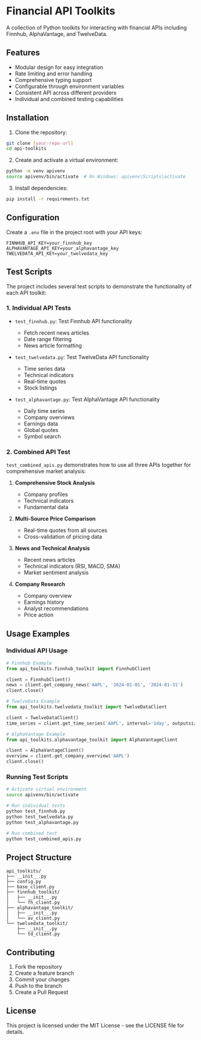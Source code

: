 # Financial API Toolkits

A collection of Python toolkits for interacting with financial APIs including Finnhub, AlphaVantage, and TwelveData.

## Features

- Modular design for easy integration
- Rate limiting and error handling
- Comprehensive typing support
- Configurable through environment variables
- Consistent API across different providers
- Individual and combined testing capabilities

## Installation

1. Clone the repository:
```bash
git clone [your-repo-url]
cd api-toolkits
```

2. Create and activate a virtual environment:
```bash
python -m venv apivenv
source apivenv/bin/activate  # On Windows: apivenv\Scripts\activate
```

3. Install dependencies:
```bash
pip install -r requirements.txt
```

## Configuration

Create a `.env` file in the project root with your API keys:

```env
FINNHUB_API_KEY=your_finnhub_key
ALPHAVANTAGE_API_KEY=your_alphavantage_key
TWELVEDATA_API_KEY=your_twelvedata_key
```

## Test Scripts

The project includes several test scripts to demonstrate the functionality of each API toolkit:

### 1. Individual API Tests

- `test_finnhub.py`: Test Finnhub API functionality
  - Fetch recent news articles
  - Date range filtering
  - News article formatting

- `test_twelvedata.py`: Test TwelveData API functionality
  - Time series data
  - Technical indicators
  - Real-time quotes
  - Stock listings

- `test_alphavantage.py`: Test AlphaVantage API functionality
  - Daily time series
  - Company overviews
  - Earnings data
  - Global quotes
  - Symbol search

### 2. Combined API Test

`test_combined_apis.py` demonstrates how to use all three APIs together for comprehensive market analysis:

1. **Comprehensive Stock Analysis**
   - Company profiles
   - Technical indicators
   - Fundamental data

2. **Multi-Source Price Comparison**
   - Real-time quotes from all sources
   - Cross-validation of pricing data

3. **News and Technical Analysis**
   - Recent news articles
   - Technical indicators (RSI, MACD, SMA)
   - Market sentiment analysis

4. **Company Research**
   - Company overview
   - Earnings history
   - Analyst recommendations
   - Price action

## Usage Examples

### Individual API Usage

```python
# Finnhub Example
from api_toolkits.finnhub_toolkit import FinnhubClient

client = FinnhubClient()
news = client.get_company_news('AAPL', '2024-01-01', '2024-01-31')
client.close()

# TwelveData Example
from api_toolkits.twelvedata_toolkit import TwelveDataClient

client = TwelveDataClient()
time_series = client.get_time_series('AAPL', interval='1day', outputsize=30)

# AlphaVantage Example
from api_toolkits.alphavantage_toolkit import AlphaVantageClient

client = AlphaVantageClient()
overview = client.get_company_overview('AAPL')
client.close()
```

### Running Test Scripts

```bash
# Activate virtual environment
source apivenv/bin/activate

# Run individual tests
python test_finnhub.py
python test_twelvedata.py
python test_alphavantage.py

# Run combined test
python test_combined_apis.py
```

## Project Structure

```
api_toolkits/
├── __init__.py
├── config.py
├── base_client.py
├── finnhub_toolkit/
│   ├── __init__.py
│   └── fh_client.py
├── alphavantage_toolkit/
│   ├── __init__.py
│   └── av_client.py
└── twelvedata_toolkit/
    ├── __init__.py
    └── td_client.py
```

## Contributing

1. Fork the repository
2. Create a feature branch
3. Commit your changes
4. Push to the branch
5. Create a Pull Request

## License

This project is licensed under the MIT License - see the LICENSE file for details. 
